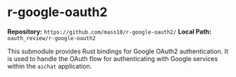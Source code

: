 # r-google-oauth2

**Repository:** `https://github.com/mass10/r-google-oauth2/`
**Local Path:** `oauth_review/r-google-oauth2`

This submodule provides Rust bindings for Google OAuth2 authentication. It is used to handle the OAuth flow for authenticating with Google services within the `aichat` application.